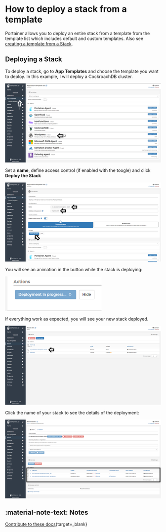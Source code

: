 # How to deploy a stack from a template

Portainer allows you to deploy an entire stack from a template from the template list which includes default and custom templates. Also see [creating a template from a Stack](/v2.0-be/stacks/template).

## Deploying a Stack

To deploy a stack, go to <b>App Templates</b> and choose the template you want to deploy. In this example, I will deploy a CockroachDB cluster.

![templates](assets/stack-1.png)

Set a <b>name</b>, define access control (if enabled with the toogle) and click <b>Deploy the Stack</b>

![templates](assets/stack-2.png)

You will see an animation in the button while the stack is deploying:

![templates](assets/stack-3.png)

If everything work as expected, you will see your new stack deployed. 

![templates](assets/stack-4.png)

Click the name of your stack to see the details of the deployment:

![templates](assets/stack-5.png)

## :material-note-text: Notes

[Contribute to these docs](https://github.com/portainer/portainer-docs/blob/master/contributing.md){target=_blank}
